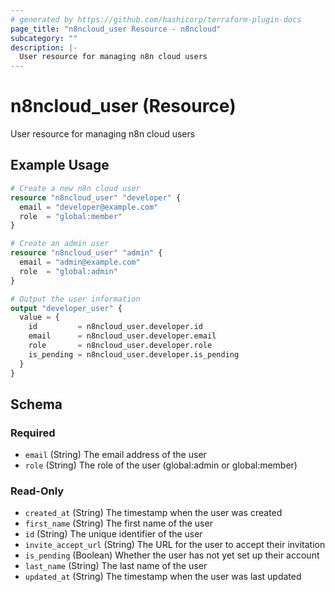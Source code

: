 ```yaml
---
# generated by https://github.com/hashicorp/terraform-plugin-docs
page_title: "n8ncloud_user Resource - n8ncloud"
subcategory: ""
description: |-
  User resource for managing n8n cloud users
---
```


# n8ncloud_user (Resource)

User resource for managing n8n cloud users

## Example Usage

```terraform
# Create a new n8n cloud user
resource "n8ncloud_user" "developer" {
  email = "developer@example.com"
  role  = "global:member"
}

# Create an admin user
resource "n8ncloud_user" "admin" {
  email = "admin@example.com"
  role  = "global:admin"
}

# Output the user information
output "developer_user" {
  value = {
    id         = n8ncloud_user.developer.id
    email      = n8ncloud_user.developer.email
    role       = n8ncloud_user.developer.role
    is_pending = n8ncloud_user.developer.is_pending
  }
}
```

<!-- schema generated by tfplugindocs -->
## Schema

### Required

- `email` (String) The email address of the user
- `role` (String) The role of the user (global:admin or global:member)

### Read-Only

- `created_at` (String) The timestamp when the user was created
- `first_name` (String) The first name of the user
- `id` (String) The unique identifier of the user
- `invite_accept_url` (String) The URL for the user to accept their invitation
- `is_pending` (Boolean) Whether the user has not yet set up their account
- `last_name` (String) The last name of the user
- `updated_at` (String) The timestamp when the user was last updated
